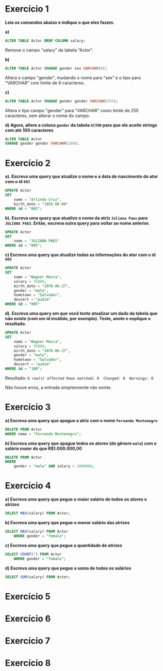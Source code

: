 # Exercício 1
**Leia os comandos abaixo e indique o que eles fazem.**

**a)**

```sql
ALTER TABLE Actor DROP COLUMN salary;
```
Remove o campo "salary" da tabela "Actor".

**b)**

```sql
ALTER TABLE Actor CHANGE gender sex VARCHAR(6);
```
Altera o campo "gender", mudando o nome para "sex" e o tipo para "VARCHAR" com limite de 6 caracteres.

**c)** 

```sql
ALTER TABLE Actor CHANGE gender gender VARCHAR(255);
```

Altera o tipo campo "gender" para "VARCHAR" como limite de 255 caracteres, sem alterar o nome do campo.

**d) Agora,  altere a coluna `gender` da tabela `ACTOR` para que ele aceite strings com até 100 caracteres**

```sql
ALTER TABLE Actor
CHANGE gender gender VARCHAR(100);
```

# Exercício 2

**a). Escreva uma query que atualize o nome e a data de nascimento do ator com o id `003`**

```sql
UPDATE Actor
SET 
	name = "Arlindo Cruz",
	birth_date = "1955-08-09"
WHERE id = "003";
```

**b). Escreva uma query que atualize o nome da atriz `Juliana Paes` para `JULIANA PAES`. Então, escreva outra query para voltar ao nome anterior.**

```sql
UPDATE Actor
SET
	name = "JULIANA PAES"
WHERE id = "005";
```

**c) Escreva uma query que atualize todas as informações do ator com o id `005`**

```sql
UPDATE Actor
SET
	name = "Wagner Moura",
    salary = 35000,
    birth_date = "1976-06-27",
    gender = "male",
    hometown = "Salvador",
    dessert = "pudim"
WHERE id = "005"
```

**d). Escreva uma query em que você tente atualizar um dado da tabela que não existe (com um id inválido, por exemplo). Teste, anote e explique o resultado.**

```sql
UPDATE Actor
SET
	name = "Wagner Moura",
    salary = 35000,
    birth_date = "1976-06-27",
    gender = "male",
    hometown = "Salvador",
    dessert = "pudim"
WHERE id = "100";
```

Resultado: ```0 row(s) affected Rows matched: 0  Changed: 0  Warnings: 0```

Não houve erros, a entrada simplesmente não existe.

# Exercício 3

**a) Escreva uma query que apague a atriz com o nome `Fernanda Montenegro`**

```sql
DELETE FROM Actor
WHERE name = "Fernanda Montenegro";
```

**b) Escreva uma query que apague todos os atores (do gênero `male`) com o salário maior do que R$1.000.000,00**

```sql
DELETE FROM Actor
WHERE
	gender = "male" AND salary > 1000000;
```

# Exercício 4

**a) Escreva uma query que pegue o maior salário de todos os atores e atrizes**

```sql
SELECT MAX(salary) FROM Actor;
```

**b) Escreva uma query que pegue o menor salário das atrizes**

```sql
SELECT MAX(salary) FROM Actor
	WHERE gender = "female";
```

**c) Escreva uma query que pegue a quantidade de atrizes**

```sql
SELECT COUNT(*) FROM Actor
	WHERE gender = "female";
```

**d) Escreva uma query que pegue a soma de todos os salários**

```sql
SELECT SUM(salary) FROM Actor;
```

# Exercício 5

# Exercício 6

# Exercício 7

# Exercício 8
